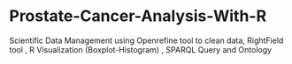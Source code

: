 # Prostate-Cancer-Analysis-With-R
Scientific Data Management using Openrefine tool to clean data, RightField tool , R Visualization (Boxplot-Histogram) , SPARQL Query and Ontology
